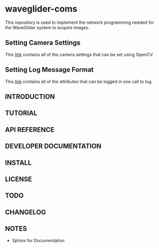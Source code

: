 # waveglider-coms
This repository is used to implement the network programming needed for the WaveGlider system to acquire images.

## Setting Camera Settings
This [link](https://docs.opencv.org/2.4/modules/highgui/doc/reading_and_writing_images_and_video.html#videocapture-set) contains all of the camera settings that can be set using OpenCV.

## Setting Log Message Format
This [link](https://docs.python.org/3/library/logging.html#logrecord-attributes) contains all of the attributes that can be logged in one call to log.

## INTRODUCTION

## TUTORIAL

## API REFERENCE

## DEVELOPER DOCUMENTATION

## INSTALL

## LICENSE

## TODO

## CHANGELOG

## NOTES
- Sphinx for Documentation